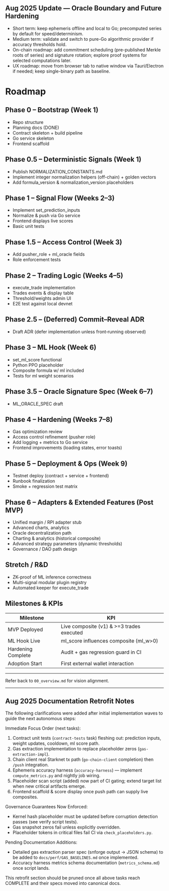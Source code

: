## Aug 2025 Update — Oracle Boundary and Future Hardening

- Short term: keep ephemeris offline and local to Go; precomputed series by default for speed/determinism.
- Medium term: validate and switch to pure-Go algorithmic provider if accuracy thresholds hold.
- On-chain roadmap: add commitment scheduling (pre-published Merkle roots of series) and signature rotation; explore proof systems for selected computations later.
- UX roadmap: move from browser tab to native window via Tauri/Electron if needed; keep single-binary path as baseline.

# Roadmap

## Phase 0 – Bootstrap (Week 1)

- Repo structure
- Planning docs (DONE)
- Contract skeleton + build pipeline
- Go service skeleton
- Frontend scaffold

## Phase 0.5 – Deterministic Signals (Week 1)

- Publish NORMALIZATION_CONSTANTS.md
- Implement integer normalization helpers (off-chain) + golden vectors
- Add formula_version & normalization_version placeholders

## Phase 1 – Signal Flow (Weeks 2–3)

- Implement set_prediction_inputs
- Normalize & push via Go service
- Frontend displays live scores
- Basic unit tests

## Phase 1.5 – Access Control (Week 3)

- Add pusher_role + ml_oracle fields
- Role enforcement tests

## Phase 2 – Trading Logic (Weeks 4–5)

- execute_trade implementation
- Trades events & display table
- Threshold/weights admin UI
- E2E test against local devnet

## Phase 2.5 – (Deferred) Commit–Reveal ADR

- Draft ADR (defer implementation unless front‑running observed)

## Phase 3 – ML Hook (Week 6)

- set_ml_score functional
- Python PPO placeholder
- Composite formula w/ ml included
- Tests for ml weight scenarios

## Phase 3.5 – Oracle Signature Spec (Week 6–7)

- ML_ORACLE_SPEC draft

## Phase 4 – Hardening (Weeks 7–8)

- Gas optimization review
- Access control refinement (pusher role)
- Add logging + metrics to Go service
- Frontend improvements (loading states, error toasts)

## Phase 5 – Deployment & Ops (Week 9)

- Testnet deploy (contract + service + frontend)
- Runbook finalization
- Smoke + regression test matrix

## Phase 6 – Adapters & Extended Features (Post MVP)

- Unified margin / RPI adapter stub
- Advanced charts, analytics
- Oracle decentralization path
- Charting & analytics (historical composite)
- Advanced strategy parameters (dynamic thresholds)
- Governance / DAO path design

## Stretch / R&D

- ZK-proof of ML inference correctness
- Multi-signal modular plugin registry
- Automated keeper for execute_trade

## Milestones & KPIs

| Milestone          | KPI                                       |
| ------------------ | ----------------------------------------- |
| MVP Deployed       | Live composite (v1) & >=3 trades executed |
| ML Hook Live       | ml_score influences composite (ml_w>0)    |
| Hardening Complete | Audit + gas regression guard in CI        |
| Adoption Start     | First external wallet interaction         |

---

Refer back to `00_overview.md` for vision alignment.

---

## Aug 2025 Documentation Retrofit Notes

The following clarifications were added after initial implementation waves to guide the next autonomous steps:

Immediate Focus Order (next tasks):

1. Contract unit tests (`contract-tests` task) fleshing out: prediction inputs, weight updates, cooldown, ml score path.
2. Gas extraction implementation to replace placeholder zeros (`gas-extraction-impl`).
3. Chain client real Starknet tx path (`go-chain-client` completion) then `/push` integration.
4. Ephemeris accuracy harness (`accuracy-harness`) — implement `compute_metrics.py` and nightly job wiring.
5. Placeholder scan script (added) now part of CI gating; extend target list when new critical artifacts emerge.
6. Frontend scaffold & score display once push path can supply live composites.

Governance Guarantees Now Enforced:

- Kernel hash placeholder must be updated before corruption detection passes (see verify script tests).
- Gas snapshot zeros fail unless explicitly overridden.
- Placeholder tokens in critical files fail CI via `check_placeholders.py`.

Pending Documentation Additions:

- Detailed gas extraction parser spec (snforge output -> JSON schema) to be added to `docs/perf/GAS_BASELINES.md` once implemented.
- Accuracy harness metrics schema documentation (`metrics_schema.md`) once script lands.

This retrofit section should be pruned once all above tasks reach COMPLETE and their specs moved into canonical docs.
